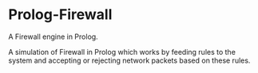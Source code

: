# Prolog-Firewall
A Firewall engine in Prolog.

A simulation of Firewall in Prolog which works by feeding rules to the system and accepting or rejecting network packets based on these rules.

